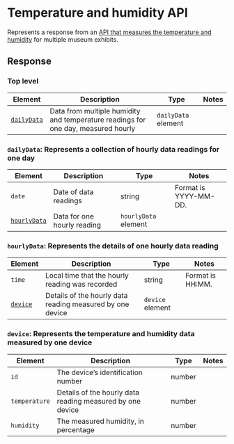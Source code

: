 # Temperature and humidity API
Represents a response from an [API that measures the temperature and humidity](https://github.com/kaefoody/Documenting-APIs-Course-Practice/blob/main/Temperature_and_Humidity_API/temperature-and-humidity-api.xml) for multiple museum exhibits. 

## Response 

### Top level
| Element | Description | Type | Notes |
|---|---|---|---|
| [`dailyData`](###`dailyData`) | Data from multiple humidity and temperature readings for one day, measured hourly | `dailyData` element | |

### `dailyData`: Represents a collection of hourly data readings for one day
| Element | Description | Type | Notes |
|---|---|---|---|
| `date` | Date of data readings | string | Format is YYYY-MM-DD. |
| [`hourlyData`](###`hourlyData`) | Data for one hourly reading | `hourlyData` element | |

### `hourlyData`: Represents the details of one hourly data reading
| Element | Description | Type | Notes |
|---|---|---|---|
| `time` | Local time that the hourly reading was recorded | string | Format is HH:MM. |
| [`device`](###`device`) | Details of the hourly data reading measured by one device | `device` element | |

### `device`: Represents the temperature and humidity data measured by one device
| Element | Description | Type | Notes |
|---|---|---|---|
| `id` | The device’s identification number | number | |
| `temperature` | Details of the hourly data reading measured by one device | number | |
| `humidity` | The measured humidity, in percentage | number | |

